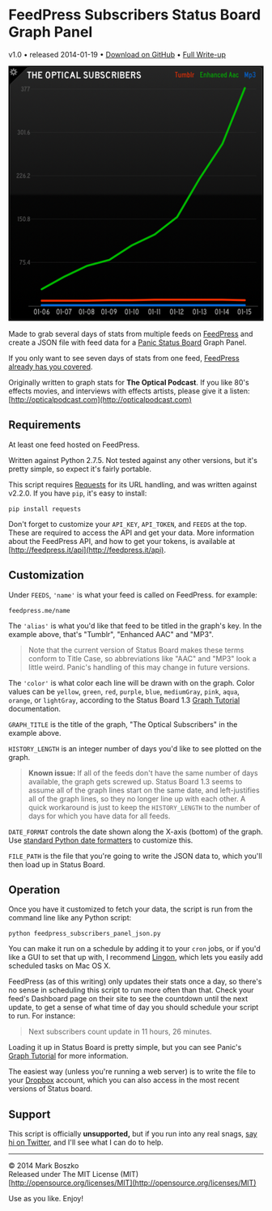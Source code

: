 # FeedPress Subscribers Status Board Graph Panel

v1.0 • released 2014-01-19 • [Download on GitHub](https://github.com/bobtiki/FeedPress-Subscribers-Status-Board-Graph-Panel) • [Full Write-up](http://wp.me/p3sLxU-uf)

![Panel shown with sample data from The Optical podcast.](Feedpress-Subscribers-Status-Board-Graph-Panel-JSON.png)

Made to grab several days of stats from multiple feeds on [FeedPress](http://feedpress.it) and create a JSON file with feed data for a [Panic Status Board](http://panic.com/statusboard/) Graph Panel.

If you only want to see seven days of stats from one feed, [FeedPress already has you covered](http://feedpress.it/support/questions/status-board).

Originally written to graph stats for **The Optical Podcast**. If you like 80's effects movies, and interviews with effects artists, please give it a listen: [http://opticalpodcast.com](http://opticalpodcast.com)

## Requirements

At least one feed hosted on FeedPress.

Written against Python 2.7.5. Not tested against any other versions, but it's pretty simple, so expect it's fairly portable.

This script requires [Requests](http://docs.python-requests.org/en/latest/) for its URL handling, and was written against v2.2.0. If you have `pip`, it's easy to install:

	pip install requests

Don't forget to customize your `API_KEY`, `API_TOKEN`, and `FEEDS` at the top. These are required to access the API and get your data. More information about the FeedPress API, and how to get your tokens, is available at [http://feedpress.it/api](http://feedpress.it/api).

## Customization

Under `FEEDS`, `'name'` is what your feed is called on FeedPress. for example:

	feedpress.me/name

The `'alias'` is what you'd like that feed to be titled in the graph's key. In the example above, that's "Tumblr", "Enhanced AAC" and "MP3".

> Note that the current version of Status Board makes these terms conform to Title Case, so abbreviations like "AAC" and "MP3" look a little weird. Panic's handling of this may change in future versions.

The `'color'` is what color each line will be drawn with on the graph. Color values can be `yellow`, `green`, `red`, `purple`, `blue`, `mediumGray`, `pink`, `aqua`, `orange`, or `lightGray`, according to the Status Board 1.3 [Graph Tutorial](http://www.panic.com/statusboard/docs/graph_tutorial.pdf) documentation.

`GRAPH_TITLE` is the title of the graph, "The Optical Subscribers" in the example above.

`HISTORY_LENGTH` is an integer number of days you'd like to see plotted on the graph.

> **Known issue:** If all of the feeds don't have the same number of days available, the graph gets screwed up. Status Board 1.3 seems to assume all of the graph lines start on the same date, and left-justifies all of the graph lines, so they no longer line up with each other. A quick workaround is just to keep the `HISTORY_LENGTH` to the number of days for which you have data for all feeds.

`DATE_FORMAT` controls the date shown along the X-axis (bottom) of the graph. Use [standard Python date formatters](http://docs.python.org/2/library/datetime.html#strftime-and-strptime-behavior) to customize this.

`FILE_PATH` is the file that you're going to write the JSON data to, which you'll then load up in Status Board.

## Operation

Once you have it customized to fetch your data, the script is run from the command line like any Python script:

	python feedpress_subscribers_panel_json.py

You can make it run on a schedule by adding it to your `cron` jobs, or if you'd like a GUI to set that up with, I recommend [Lingon](https://itunes.apple.com/us/app/lingon-3/id450201424?mt=12&uo=4&at=10lmSY), which lets you easily add scheduled tasks on Mac OS X.

FeedPress (as of this writing) only updates their stats once a day, so there's no sense in scheduling this script to run more often than that. Check your feed's Dashboard page on their site to see the countdown until the next update, to get a sense of what time of day you should schedule your script to run. For instance:

> Next subscribers count update in 11 hours, 26 minutes.

Loading it up in Status Board is pretty simple, but you can see Panic's [Graph Tutorial](http://www.panic.com/statusboard/docs/graph_tutorial.pdf) for more information.

The easiest way (unless you're running a web server) is to write the file to your [Dropbox](https://db.tt/LiFdI5LM) account, which you can also access in the most recent versions of Status board.

## Support

This script is officially **unsupported,** but if you run into any real snags, [say hi on Twitter](http://twitter.com/bobtiki), and I'll see what I can do to help.

-----

&copy; 2014 Mark Boszko  
Released under The MIT License (MIT)  
[http://opensource.org/licenses/MIT](http://opensource.org/licenses/MIT)

Use as you like. Enjoy!